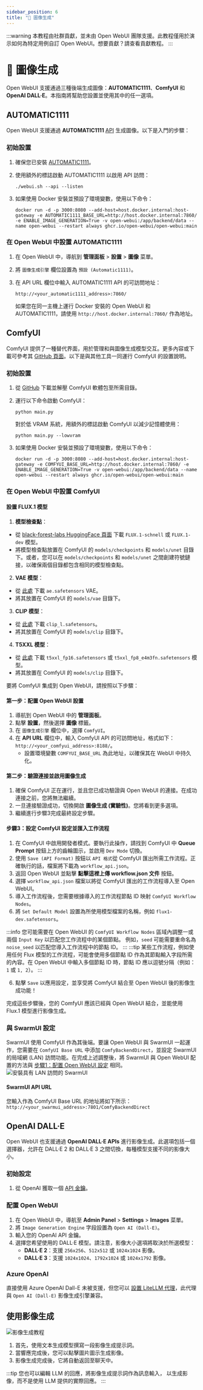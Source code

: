 ```yaml
---
sidebar_position: 6
title: "🎨 圖像生成"
---
```


:::warning
本教程由社群貢獻，並未由 Open WebUI 團隊支援。此教程僅用於演示如何為特定用例自訂 Open WebUI。想要貢獻？請查看貢獻教程。
:::

# 🎨 圖像生成

Open WebUI 支援通過三種後端生成圖像：**AUTOMATIC1111**、**ComfyUI** 和 **OpenAI DALL·E**。本指南將幫助您設置並使用其中的任一選項。

## AUTOMATIC1111

Open WebUI 支援通過 **AUTOMATIC1111** [API](https://github.com/AUTOMATIC1111/stable-diffusion-webui/wiki/API) 生成圖像。以下是入門的步驟：

### 初始設置

1. 確保您已安裝 [AUTOMATIC1111](https://github.com/AUTOMATIC1111/stable-diffusion-webui)。
2. 使用額外的標誌啟動 AUTOMATIC1111 以啟用 API 訪問：

   ```
   ./webui.sh --api --listen
   ```

3. 如果使用 Docker 安裝並預設了環境變數，使用以下命令：

   ```
   docker run -d -p 3000:8080 --add-host=host.docker.internal:host-gateway -e AUTOMATIC1111_BASE_URL=http://host.docker.internal:7860/ -e ENABLE_IMAGE_GENERATION=True -v open-webui:/app/backend/data --name open-webui --restart always ghcr.io/open-webui/open-webui:main
   ```

### 在 Open WebUI 中設置 AUTOMATIC1111

1. 在 Open WebUI 中，導航到 **管理面板** > **設置** > **圖像** 菜單。
2. 將 `圖像生成引擎` 欄位設置為 `預設 (Automatic1111)`。
3. 在 API URL 欄位中輸入 AUTOMATIC1111 API 的可訪問地址：

   ```
   http://<your_automatic1111_address>:7860/
   ```

   如果您在同一主機上運行 Docker 安裝的 Open WebUI 和 AUTOMATIC1111，請使用 `http://host.docker.internal:7860/` 作為地址。

## ComfyUI

ComfyUI 提供了一種替代界面，用於管理和與圖像生成模型交互。更多內容或下載可參考其 [GitHub 頁面](https://github.com/comfyanonymous/ComfyUI)。以下是與其他工具一同運行 ComfyUI 的設置說明。

### 初始設置

1. 從 [GitHub](https://github.com/comfyanonymous/ComfyUI) 下載並解壓 ComfyUI 軟體包至所需目錄。
2. 運行以下命令啟動 ComfyUI：

   ```
   python main.py
   ```

   對於低 VRAM 系統，用額外的標誌啟動 ComfyUI 以減少記憶體使用：

   ```
   python main.py --lowvram
   ```

3. 如果使用 Docker 安裝並預設了環境變數，使用以下命令：

   ```
   docker run -d -p 3000:8080 --add-host=host.docker.internal:host-gateway -e COMFYUI_BASE_URL=http://host.docker.internal:7860/ -e ENABLE_IMAGE_GENERATION=True -v open-webui:/app/backend/data --name open-webui --restart always ghcr.io/open-webui/open-webui:main
   ```

### 在 Open WebUI 中設置 ComfyUI

#### 設置 FLUX.1 模型

1. **模型檢查點**：

* 從 [black-forest-labs HuggingFace 頁面](https://huggingface.co/black-forest-labs) 下載 `FLUX.1-schnell` 或 `FLUX.1-dev` 模型。
* 將模型檢查點放置在 ComfyUI 的 `models/checkpoints` 和 `models/unet` 目錄下。或者，您可以在 `models/checkpoints` 和 `models/unet` 之間創建符號鏈接，以確保兩個目錄都包含相同的模型檢查點。

2. **VAE 模型**：

* 從 [此處](https://huggingface.co/black-forest-labs/FLUX.1-schnell/blob/main/ae.safetensors) 下載 `ae.safetensors` VAE。
* 將其放置在 ComfyUI 的 `models/vae` 目錄下。

3. **CLIP 模型**：

* 從 [此處](https://huggingface.co/comfyanonymous/flux_text_encoders/tree/main) 下載 `clip_l.safetensors`。
* 將其放置在 ComfyUI 的 `models/clip` 目錄下。

4. **T5XXL 模型**：

* 從 [此處](https://huggingface.co/comfyanonymous/flux_text_encoders/tree/main) 下載 `t5xxl_fp16.safetensors` 或 `t5xxl_fp8_e4m3fn.safetensors` 模型。
* 將其放置在 ComfyUI 的 `models/clip` 目錄下。

要將 ComfyUI 集成到 Open WebUI，請按照以下步驟：

#### 第一步：配置 Open WebUI 設置

1. 導航到 Open WebUI 中的 **管理面板**。
2. 點擊 **設置**，然後選擇 **圖像** 標籤。
3. 在 `圖像生成引擎` 欄位中，選擇 `ComfyUI`。
4. 在 **API URL** 欄位中，輸入 ComfyUI API 的可訪問地址，格式如下：`http://<your_comfyui_address>:8188/`。
   * 設置環境變數 `COMFYUI_BASE_URL` 為此地址，以確保其在 WebUI 中持久化。

#### 第二步：驗證連接並啟用圖像生成

1. 確保 ComfyUI 正在運行，並且您已成功驗證與 Open WebUI 的連接。在成功連接之前，您將無法繼續。
2. 一旦連接驗證成功，切換開啟 **圖像生成 (實驗性)**。您將看到更多選項。
3. 繼續進行步驟3完成最終設定步驟。

#### 步驟3：設定 ComfyUI 設定並匯入工作流程

1. 在 ComfyUI 中啟用開發者模式。要執行此操作，請找到 ComfyUI 中 **Queue Prompt** 按鈕上方的齒輪圖示，並啟用 `Dev Mode` 切換。
2. 使用 `Save (API Format)` 按鈕以 `API 格式`從 ComfyUI 匯出所需工作流程。正確執行的話，檔案將下載為 `workflow_api.json`。
3. 返回 Open WebUI 並點擊 **點擊這裡上傳 workflow.json 文件** 按鈕。
4. 選擇 `workflow_api.json` 檔案以將從 ComfyUI 匯出的工作流程導入至 Open WebUI。
5. 導入工作流程後，您需要根據導入的工作流程節點 ID 映射 `ComfyUI Workflow Nodes`。
6. 將 `Set Default Model` 設置為所使用模型檔案的名稱，例如 `flux1-dev.safetensors`。

:::info
您可能需要在 Open WebUI 的 `ComfyUI Workflow Nodes` 區域內調整一或兩個 `Input Key` 以匹配您工作流程中的某個節點。
例如，`seed` 可能需要重命名為 `noise_seed` 以匹配您導入工作流程中的節點 ID。
:::
:::tip
某些工作流程，例如使用任何 Flux 模型的工作流程，可能會使用多個節點 ID 作為其節點輸入字段所需的內容。在 Open WebUI 中輸入多個節點 ID 時，節點 ID 應以逗號分隔（例如：`1` 或 `1, 2`）。
:::

6. 點擊 `Save` 以應用設定，並享受將 ComfyUI 結合至 Open WebUI 後的影像生成功能！

完成這些步驟後，您的 ComfyUI 應該已經與 Open WebUI 結合，並能使用 Flux.1 模型進行影像生成。

### 與 SwarmUI 設定

SwarmUI 使用 ComfyUI 作為其後端。要讓 Open WebUI 與 SwarmUI 一起運作，您需要在 `ComfyUI Base URL` 中添加 `ComfyBackendDirect`，並設定 SwarmUI 的局域網 (LAN) 訪問功能。在完成上述調整後，將 SwarmUI 與 Open WebUI 配置的方法與 [步驟1：配置 Open WebUI 設定](https://github.com/open-webui/docs/edit/main/docs/features/images.md#step-1-configure-open-webui-settings) 相同。
![安裝具有 LAN 訪問的 SwarmUI](https://github.com/user-attachments/assets/a6567e13-1ced-4743-8d8e-be526207f9f6)

#### SwarmUI API URL

您輸入作為 ComfyUI Base URL 的地址將如下所示：`http://<your_swarmui_address>:7801/ComfyBackendDirect`

## OpenAI DALL·E

Open WebUI 也支援通過 **OpenAI DALL·E APIs** 進行影像生成。此選項包括一個選擇器，允許在 DALL·E 2 和 DALL·E 3 之間切換，每種模型支援不同的影像大小。

### 初始設定

1. 從 OpenAI 獲取一個 [API 金鑰](https://platform.openai.com/api-keys)。

### 配置 Open WebUI

1. 在 Open WebUI 中，導航至 **Admin Panel** > **Settings** > **Images** 菜單。
2. 將 `Image Generation Engine` 字段設置為 `Open AI (Dall-E)`。
3. 輸入您的 OpenAI API 金鑰。
4. 選擇您希望使用的 DALL·E 模型。請注意，影像大小選項將取決於所選模型：
   * **DALL·E 2**：支援 `256x256`、`512x512` 或 `1024x1024` 影像。
   * **DALL·E 3**：支援 `1024x1024`、`1792x1024` 或 `1024x1792` 影像。

### Azure OpenAI

直接使用 Azure OpenAI Dall-E 未被支援，但您可以 [設置 LiteLLM 代理](https://litellm.vercel.app/docs/image_generation)，此代理與 `Open AI (Dall-E)` 影像生成引擎兼容。

## 使用影像生成

![影像生成教程](/images/tutorial_image_generation.png)

1. 首先，使用文本生成模型撰寫一段影像生成提示詞。
2. 當響應完成後，您可以點擊圖片圖示生成影像。
3. 影像生成完成後，它將自動返回至聊天中。

:::tip
    您也可以編輯 LLM 的回應，將影像生成提示詞作為訊息輸入，
    以生成影像，而不是使用 LLM 提供的實際回應。
:::
